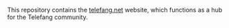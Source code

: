 This repository contains the [telefang.net](http://telefang.net) website,
which functions as a hub for the Telefang community.
